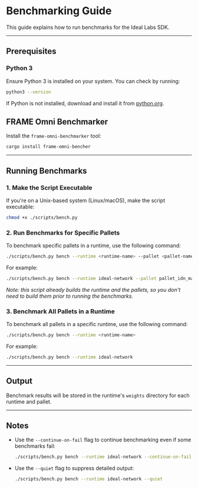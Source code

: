 # Benchmarking Guide

This guide explains how to run benchmarks for the Ideal Labs SDK.

---

## Prerequisites

### Python 3

Ensure Python 3 is installed on your system. You can check by running:

```bash
python3 --version
```

If Python is not installed, download and install it from [python.org](https://www.python.org/downloads/).

## FRAME Omni Benchmarker

Install the `frame-omni-benchmarker` tool:

```bash
cargo install frame-omni-bencher
```

---

## Running Benchmarks

### 1. Make the Script Executable

If you're on a Unix-based system (Linux/macOS), make the script executable:

```bash
chmod +x ./scripts/bench.py
```

### 2. Run Benchmarks for Specific Pallets

To benchmark specific pallets in a runtime, use the following command:

```bash
./scripts/bench.py bench --runtime <runtime-name> --pallet <pallet-name>
```

For example:

```bash
./scripts/bench.py bench --runtime ideal-network --pallet pallet_idn_manager
```

_Note: this script already builds the runtime and the pallets, so you don't need to build them prior to running the benchmarks._

### 3. Benchmark All Pallets in a Runtime

To benchmark all pallets in a specific runtime, use the following command:

```bash
./scripts/bench.py bench --runtime <runtime-name>
```

For example:

```bash
./scripts/bench.py bench --runtime ideal-network
```

---

## Output

Benchmark results will be stored in the runtime's `weights` directory for each runtime and pallet.

---

## Notes

- Use the `--continue-on-fail` flag to continue benchmarking even if some benchmarks fail:
  ```bash
  ./scripts/bench.py bench --runtime ideal-network --continue-on-fail
  ```
- Use the `--quiet` flag to suppress detailed output:
  ```bash
  ./scripts/bench.py bench --runtime ideal-network --quiet
  ```
